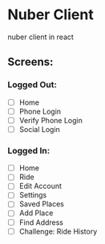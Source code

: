 # Nuber Client

nuber client in react

## Screens:

### Logged Out:

- [ ] Home
- [ ] Phone Login
- [ ] Verify Phone Login
- [ ] Social Login

### Logged In:

- [ ] Home
- [ ] Ride
- [ ] Edit Account
- [ ] Settings
- [ ] Saved Places
- [ ] Add Place
- [ ] Find Address
- [ ] Challenge: Ride History
